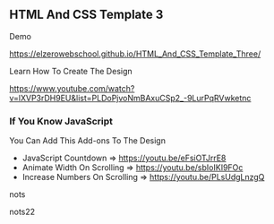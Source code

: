 ## HTML And CSS Template 3

Demo

https://elzerowebschool.github.io/HTML_And_CSS_Template_Three/

Learn How To Create The Design

https://www.youtube.com/watch?v=lXVP3rDH9EU&list=PLDoPjvoNmBAxuCSp2_-9LurPqRVwketnc

### If You Know JavaScript

You Can Add This Add-ons To The Design

- JavaScript Countdown => https://youtu.be/eFsiOTJrrE8
- Animate Width On Scrolling => https://youtu.be/sbIoIKI9FOc
- Increase Numbers On Scrolling => https://youtu.be/PLsUdgLnzgQ


nots

nots22
